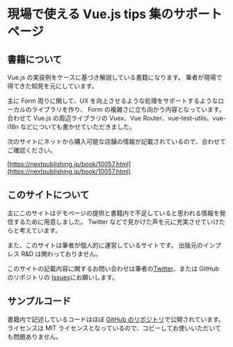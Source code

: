 # 現場で使える Vue.js tips 集のサポートページ

## 書籍について

Vue.js の実装例をケースに基づき解説している書籍になります。
筆者が現場で得てきた知見を元にしています。

主に Form 周りに関して、UX を向上させるような処理をサポートするようなローカルのライブラリを作り、 Form の複雑さに立ち向かう内容となっています。
合わせて Vue.js の周辺ライブラリの Vuex、Vue Router、vue-test-utils、vue-i18n などについても書かせていただきました。

次のサイトにネットから購入可能な店舗の情報が記載されているので、合わせてご確認ください。

[https://nextpublishing.jp/book/10057.html](https://nextpublishing.jp/book/10057.html)

## このサイトについて

主にこのサイトはデモページの提供と書籍内で不足していると思われる情報を発信するために用意しました。
Twitter などで見かけた声を元に充実させていけたらと考えています。

また、このサイトは筆者が個人的に運営しているサイトです。
出版元のインプレス R&D は関わっておりません。

このサイトの記載内容に関するお問い合わせは筆者の[Twitter](https://twitter.com/mya_ake)、または GitHub のリポジトリの [Issues](https://github.com/mya-ake/vue-tips-samples/issues)にお願いします。

## サンプルコード

書籍内で記述しているコードはほぼ [GitHub のリポジトリ](https://github.com/mya-ake/vue-tips-samples)で公開されています。
ライセンスは MIT ライセンスとなっているので、コピーしてお使いいただいても問題ありません。
